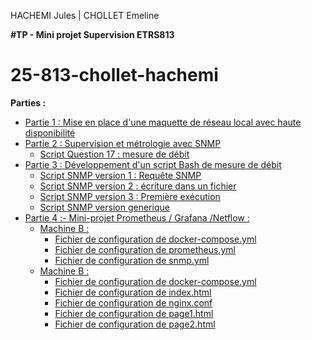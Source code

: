 HACHEMI Jules | CHOLLET Emeline 

**#TP - Mini projet Supervision ETRS813**

# 25-813-chollet-hachemi

**Parties :** 
- <a href="https://github.com/cyrillignac/25-813-chollet-hachemi/blob/main/Partie%20I%20:%20Mise%20en%20place%20d'une%20maquette%20de%20réseau%20local%20avec%20haute%20disponibilité.md"> Partie 1 : Mise en place d'une maquette de réseau local avec haute disponibilité </a>
- <a href="https://github.com/cyrillignac/25-813-chollet-hachemi/blob/main/Partie%20II%20%3A%20Supervision%20et%20m%C3%A9trologie%20avec%20SNMP.md"> Partie 2 : Supervision et métrologie avec SNMP
    - <a href="https://github.com/cyrillignac/25-813-chollet-hachemi/blob/main/script_q17_debit_sortant.sh" > Script Question 17 : mesure de débit 
- <a href="https://github.com/cyrillignac/25-813-chollet-hachemi/blob/main/Partie%20III%20%3A%20Script%20bash%20de%20mesure%20de%20d%C3%A9bit%20en%20SNMP.md"> Partie 3 : Développement d'un script Bash de mesure de débit
   - <a href="https://github.com/cyrillignac/25-813-chollet-hachemi/blob/main/snmp-1.sh"> Script SNMP version 1 : Requête SNMP 
   - <a href="https://github.com/cyrillignac/25-813-chollet-hachemi/blob/main/snmp-2.sh"> Script SNMP version 2 : écriture dans un fichier
   - <a href="https://github.com/cyrillignac/25-813-chollet-hachemi/blob/main/snmp-3.sh"> Script SNMP version 3 : Première exécution 
   - <a href="https://github.com/cyrillignac/25-813-chollet-hachemi/blob/main/ "> Script SNMP version generique 
- <a href="https://github.com/cyrillignac/25-813-chollet-hachemi/blob/main/Partie%20IV_Projet_Prometheus_Grafana_Netflow_Log.md"> Partie 4 :- Mini-projet Prometheus / Grafana /Netflow :
   - Machine B :
       - <a href="https://github.com/cyrillignac/25-813-chollet-hachemi/blob/main/docker-compose_MachineB.yml"> Fichier de configuration de docker-compose.yml
       - <a href="https://github.com/cyrillignac/25-813-chollet-hachemi/blob/main/prometheus.yml"> Fichier de configuration de prometheus.yml
       - <a href="https://github.com/cyrillignac/25-813-chollet-hachemi/blob/main/snmp.yml"> Fichier de configuration de snmp.yml
   - Machine B :
       - <a href="https://github.com/cyrillignac/25-813-chollet-hachemi/blob/main/docker-compose_MachineA.yml"> Fichier de configuration de docker-compose.yml
       - <a href="https://github.com/cyrillignac/25-813-chollet-hachemi/blob/main/index_web.html"> Fichier de configuration de index.html
       - <a href="https://github.com/cyrillignac/25-813-chollet-hachemi/blob/main/nginx.conf"> Fichier de configuration de nginx.conf
       - <a href="https://github.com/cyrillignac/25-813-chollet-hachemi/blob/main/page1.html"> Fichier de configuration de page1.html
       - <a href="https://github.com/cyrillignac/25-813-chollet-hachemi/blob/main/page2.html"> Fichier de configuration de page2.html
